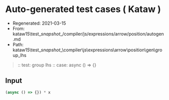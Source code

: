 # Auto-generated test cases ( Kataw )
- Regenerated: 2021-03-15
- From: kataw15\test\__snapshot__/compiler/js/expressions/arrow/position/autogen.md
- Path: kataw15\test\__snapshot__\compiler\js\expressions\arrow\position\gen\group_lhs
> :: test: group lhs
> :: case: async () => {}
## Input

`````js
(async () => {}) * x
`````

